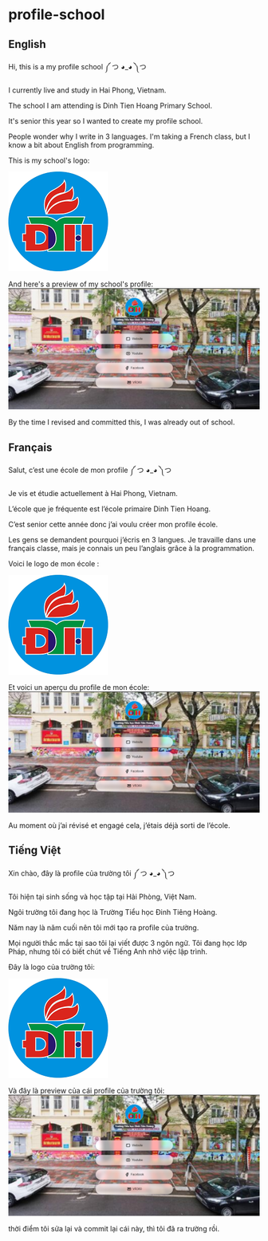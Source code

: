 # profile-school
## English 
Hi, this is a my profile school ༼ つ ◕_◕ ༽つ

I currently live and study in Hai Phong, Vietnam.

The school I am attending is Dinh Tien Hoang Primary School.

It's senior this year so I wanted to create my profile school.

People wonder why I write in 3 languages. I'm taking a French class, but I know a bit about English from programming.

This is my school's logo:

![alt text](/img/DTH.png "Dinh Tien Hoang Primary School")

And here's a preview of my school's profile:
![alt text](/img/preview.png "Preview")

By the time I revised and committed this, I was already out of school.

## Français
Salut, c’est une école de mon profile ༼ つ ◕_◕ ༽つ

Je vis et étudie actuellement à Hai Phong, Vietnam.

L’école que je fréquente est l’école primaire Dinh Tien Hoang.

C’est senior cette année donc j’ai voulu créer mon profile école.

Les gens se demandent pourquoi j’écris en 3 langues. Je travaille dans une français classe, mais je connais un peu l’anglais grâce à la programmation.

Voici le logo de mon école :

![alt text](/img/DTH.png "L’école primaire Dinh Tien Hoang")

Et voici un aperçu du profile de mon école:
![alt text](/img/preview.png "Aperçu")

Au moment où j’ai révisé et engagé cela, j’étais déjà sorti de l’école.

## Tiếng Việt
Xin chào, đây là profile của trường tôi ༼ つ ◕_◕ ༽つ

Tôi hiện tại sinh sống và học tập tại Hải Phòng, Việt Nam.

Ngôi trường tôi đang học là Trường Tiểu học Đinh Tiêng Hoàng.

Năm nay là năm cuối nên tôi mới tạo ra profile của trường.

Mọi người thắc mắc tại sao tôi lại viết được 3 ngôn ngữ. Tôi đang học lớp Pháp, nhưng tôi có biết chút về Tiếng Anh nhờ việc lập trình.

Đây là logo của trường tôi:

![alt text](/img/DTH.png "Trường Tiểu học Đinh Tiêng Hoàng")

Và đây là preview của cái profile của trường tôi:
![alt text](/img/preview.png "Preview")

thời điểm tôi sửa lại và commit lại cái này, thì tôi đã ra trường rồi.

